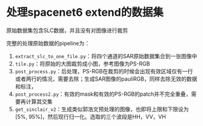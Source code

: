 
# 处理spacenet6 extend的数据集

原始数据集包含SLC数据，并且没有对图像进行裁剪

完整的处理原始数据的pipeline为：
1. `extract_slc_to_one_file.py`：将四个通道的SAR原始数据集合到一张图像中
2. `tile.py`：将原始的大图裁剪成小图，参考图像为PS-RGB
3. `post_process.py`：后处理，PS-RGB在裁剪的时候会出现有效区域仅有一行或者两行的情况，需要去除；生成SAR图像的pauliRGB，同样去除无效的数据和标注，
4. `post_process2.py`：有效的mask和有效的PS-RGB的patch并不完全重叠，需要再计算其交集
5. `get_sinclair_v2`：生成类似郭浩文预处理的图像，也即将上限和下限设为[5%, 95%]，然后现行归一化。选取的三个波段是HH，VV，VH

#
